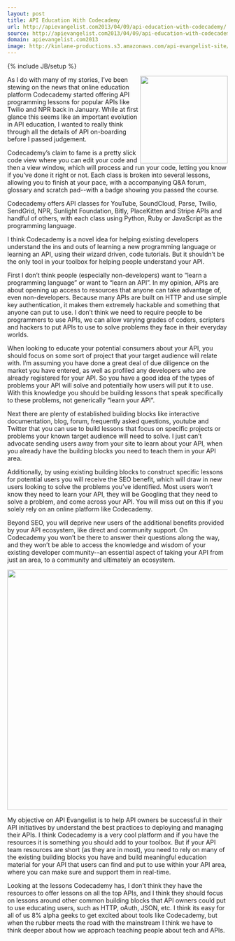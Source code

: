 ```yaml
---
layout: post
title: API Education With Codecademy
url: http://apievangelist.com2013/04/09/api-education-with-codecademy/
source: http://apievangelist.com2013/04/09/api-education-with-codecademy/
domain: apievangelist.com2013
image: http://kinlane-productions.s3.amazonaws.com/api-evangelist-site/blog/codecademy-logo.png
---
```

{% include JB/setup %}<p>
     <a href="http://www.codecademy.com/" target="_blank"><img src="https://s3.amazonaws.com/kinlane-productions/api-evangelist/codecademy/codecademy-logo.png"  width="200" align="right" /></a>
</p>
<p>
     As I do with many of my stories, I’ve been stewing on the news that online education platform Codecademy started offering API programming lessons for popular APIs like Twilio and NPR back in January. While at first glance this seems like an important evolution in API education, I wanted to really think through all the details of API on-boarding before I passed judgement.
</p>
<p>
     Codecademy’s claim to fame is a pretty slick code view where you can edit your code and then a view window, which will process and run your code, letting you know if you’ve done it right or not. Each class is broken into several lessons, allowing you to finish at your pace, with a accompanying Q&amp;A forum, glossary and scratch pad--with a badge showing you passed the course.
</p>
<p>
     Codecademy offers API classes for YouTube, SoundCloud, Parse, Twilio, SendGrid, NPR, Sunlight Foundation, Bitly, PlaceKitten and Stripe APIs and handful of others, with each class using Python, Ruby or JavaScript as the programming language.  
</p>
<p>
     I think Codecademy is a novel idea for helping existing developers understand the ins and outs of learning a new programming language or learning an API, using their wizard driven, code tutorials. But it shouldn’t be the only tool in your toolbox for helping people understand your API.
</p>
<p>
     First I don’t think people (especially non-developers) want to “learn a programming language” or want to “learn an API”. In my opinion, APIs are about opening up access to resources that anyone can take advantage of, even non-developers. Because many APIs are built on HTTP and use simple key authentication, it makes them extremely hackable and something that anyone can put to use. I don’t think we need to require people to be programmers to use APIs, we can allow varying grades of coders, scripters and hackers to put APIs to use to solve problems they face in their everyday worlds.
</p>
<p>
     When looking to educate your potential consumers about your API, you should focus on some sort of project that your target audience will relate with. I’m assuming you have done a great deal of due diligence on the market you have entered, as well as profiled any developers who are already registered for your API. So you have a good idea of the types of problems your API will solve and potentially how users will put it to use. With this knowledge you should be building lessons that speak specifically to these problems, not generically “learn your API”.
</p>
<p>
     Next there are plenty of established building blocks like interactive documentation, blog, forum, frequently asked questions, youtube and Twitter that you can use to build lessons that focus on specific projects or problems your known target audience will need to solve. I just can’t advocate sending users away from your site to learn about your API, when you already have the building blocks you need to teach them in your API area.
</p>
<p>
     Additionally, by using existing building blocks to construct specific lessons for potential users you will receive the SEO benefit, which will draw in new users looking to solve the problems you’ve identified. Most users won’t know they need to learn your API, they will be Googling that they need to solve a problem, and come across your API. You will miss out on this if you solely rely on an online platform like Codecademy.
</p>
<p>
     Beyond SEO, you will deprive new users of the additional benefits provided by your API ecosystem, like direct and community support. On Codecademy you won’t be there to answer their questions along the way, and they won’t be able to access the knowledge and wisdom of your existing developer community--an essential aspect of taking your API from just an area, to a community and ultimately an ecosystem.
</p>
<p>
     <a href="http://www.codecademy.com/tracks/apis" target="_blank"><img src="https://s3.amazonaws.com/kinlane-productions/api-evangelist/codecademy/codecademy-api-page.png"  width="550" /></a>
</p>
<p>
     My objective on API Evangelist is to help API owners be successful in their API initiatives by understand the best practices to deploying and managing their APIs. I think Codecademy is a very cool platform and if you have the resources it is something you should add to your toolbox. But if your API team resources are short (as they are in most), you need to rely on many of the existing building blocks you have and build meaningful education material for your API that users can find and put to use within your API area, where you can make sure and support them in real-time.
</p>
<p>
     Looking at the lessons Codecademy has, I don’t think they have the resources to offer lessons on all the top APIs, and I think they should focus on lessons around other common building blocks that API owners could put to use educating users, such as HTTP, oAuth, JSON, etc. I think its easy for all of us 8% alpha geeks to get excited about tools like Codecademy, but when the rubber meets the road with the mainstream I think we have to think deeper about how we approach teaching people about tech and APIs.
</p>
